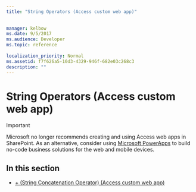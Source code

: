 ```yaml
---
title: "String Operators (Access custom web app)"
 
 
manager: kelbow
ms.date: 9/5/2017
ms.audience: Developer
ms.topic: reference
  
localization_priority: Normal
ms.assetid: f7f626a5-10d3-4329-946f-682e03c268c3
description: ""
---
```


# String Operators (Access custom web app)

> [!IMPORTANT]
> Microsoft no longer recommends creating and using Access web apps in SharePoint. As an alternative, consider using [Microsoft PowerApps](https://powerapps.microsoft.com/en-us/) to build no-code business solutions for the web and mobile devices. 
  
## In this section

- [+ (String Concatenation Operator) (Access custom web app)](plusstring-concatenation-operatoraccess-custom-web-app.md)
    

